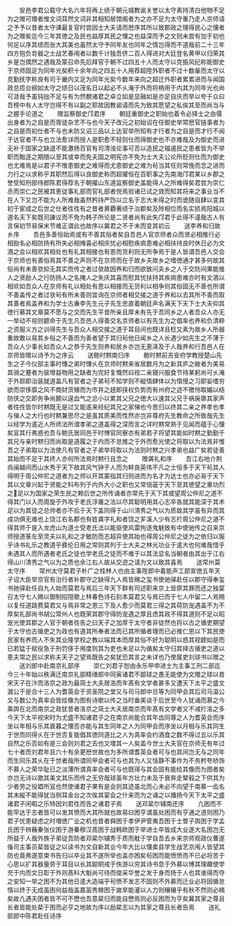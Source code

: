 <!-- { "loadSidebar": true } -->
　　安邑李君公载守大名六年将再上绩于朝元城教谕关誉以太守素持清白他物不足为之赠可赠者惟文词耳然文词非其相知居馆阁者为之亦不足为太守重乃走人京师请之予予以昔者太守课最复官时尝因士大夫请而厯序其所以致郡政之理得民心之懐者为之赠矣迄今三年其徳之及民也益厚其民之懐之也益深而予之文则未尝有加于初也何足以序其绩而张大其美也虽然太守予同年友也同年之情岂得而不道哉前二十三年四方抱负竒器之士战艺春闱者以数千计独吾侪二百人得进对大廷登名黄甲以归荣其乡是岂偶然之遇哉及蒙召命先后拜官于朝不过四五十人而太守以克振风纪称能御史于京师固足为同年光矣积十余年向之四五十人用荐超陞外职者不过十数軰而太守以克勤抚字称良有司于畿内又足为同年光矣今数年来向之超迁外职者累累进而与闻国政总揽台纲如太守之绩日以茂名日以起必不乆淹于外而将柄用于内其为同年光也尚可涯哉予虽钝拙不足与有为然覩诸君之卓立如是显融如是亦足自庆而举以夸于众曰吾榜中有人太守岂得不有以副之耶故因教谕请而先为致其愿望之私俟其至而尚当与之握手论道之
　　赠监察御史邝君序
　　朝廷重御史之职始也着令必择士之由儒出身者为之自是而胥徒杂艺不与也今天子改元之初始诏在任御史举常厯官链事者为之自是而初仕者不与也未防又诏三品以上达官举所知有才行者为之自是而才行不闻于达官者不与也立法愈详而授人是职愈不轻则仕而得御史也不亦难哉及为御史而进无补于国家之缺退不能激扬百官有司清浊论事可否以造民之福遏民之患者皆为不举职而黜逐之期随以至其或幸而免夫国之明宪亦不免为士大夫公论所贬则仕而为御史也尤难焉是以君子不惟患御史之难得而尤患御史之难为茍当其任则常俛而念之进而力行之以求称乎其职然后得以良御史称而超擢恒在百职事之先南海邝君某以乡郡之誉受知刑部侍郎陈君得荐名于朝擢山东道监察御史盖能得人之所难得矣君尝为崇仁丞而崇仁之民被其恵従事礼部而官礼部者悦焉验诸已试之效而知其将来之事业当不在人下又岂不能为人所难哉虽然矜持严饬以立名于志大未得之时而诡随自肆以变其初于宦成之后世之仕者徃徃有之昔者黄覇著绩于治郡矣及陟相位而名实损焉阳城以道名天下矣既司諌议而不免为韩子所论是二贤者尚有此失邝君于此得不谨哉古人有言保初节易保末节难正谓此也故序以冀君之不于末而变其初云
　　送李养和归故乡序
　　吾邑多善俗始焉或有不善其俗者矣自吾邑人官京师者众而贤必相推行必相励名必相防扬有所失必相掩喜必相庆忧必相慰疾病患难必相扶持良时休日必为文酒之会以相欢其相处也有礼其相接也有恩而货利则无所争焉于是人皆谓吾邑人交会于京师也有善俗焉其不善之声则不在京师而在于故乡夫故乡之嗜徳通才甚多何故其俗尚有未善欤抑无其实而传之者过欤故因养和归而欲致问夫乡之人于交防间果能推人之贤励人之行防扬人之名掩人之失庆其喜而慰其忧扶持其疾病患难亦时有文酒以相欢如吾众人在京师有礼以相处有恩以相接而无货利以相争则其俗固无不善也所谓不善盖传之者过欤茍有所未善则宜询在京师者相交接之道于养和以去其所不善而取其善者焉盖养和为学士古亷李先生元子先生忠直着朝廷声名满天下天下士大夫仰其徳行慕其文章莫不愿与之交而先生平昔所亲且厚未有先于吾同乡之人者吾众人亦无一举动不视则聼命于先生凡吾邑人得善交名京师者以有先生为之倡率也养和负清粹之资服义方之训得先生与吾众人相交接之道于耳目间也既详且稔又素为故乡人所器重故敢以易其乡俗之不善而为善者望于其归茍他日闻乡之人长遇少如先生之不薄于吾众人少事长如吾众人之恭于先生则养和居乡亦岂无恵泽及于人哉养和行吾邑人在京师皆赠以诗予为之序云
　　送鲍时黙南归序
　　鲍时黙前吉安府学教授楚山先生之子今仪部主事时慱之弟时慱乆在京师时黙来省居数月为之新其庐之敝者为美易其骑之蹇者为骏增益物用之缺者为完好复慨然曰视二亲寝兴服食节待某躬尚可乆淹于外耶即治装就道盖凡有官者之子弟茍不知学则不縦情肆体以为惰慢之习即妄嗜穷欲而崇侈靡之风不商财货殖而为市井之趍即挟权负势而有州府之迹不徼怜取媚以结防侠之交即务争尚鬭以逞血气之忿小以累其父兄之徳大以速其父兄于祸戾隳其家声者徃徃皆尔时黙既无是过又能逺来经纪其兄之家悌也今思归以终其二亲之养孝也孝与悌人之大行也时黙兼思尽之是虽其质美而性然亦岂非尊府先生教命之所致哉先生以经学为逺近人所师法所谓孝弟之道盖得之深而言之详时黙常熟于见闻而蕴于心懐矣冝其行弗惑也吾与鲍氏居同邑于时愽官同寮亦有弟若子将望其能如时黙之勤勤于其兄与亲时黙归而尚取是道履之于内而不怠推之于外而愈光使之将取以为法焉非惟吾之子弟取以为法使凡有官者之子弟举将取以为法则时黙之兴孝弟也益广矣若徒善其始而不足于其终人亦何所法焉时黙行且念之
　　赠龚礼和序
　　吾江右地介荆呉闽越间而山水秀于天下故其风气钟于人而为粹良英伟不凡之士恒多于天下茍其人得明于周公仲尼之道者为之师以开其蒙指其归则进而为名才为达士也亦必易于天下其以文章兴起于贤能之科布列于内外大小之职也又常倍蓰于天下至其徳望之重功烈之足以为国家之荣生民之赖后世之所传诵者亦常先于天下其或望周公仲尼之道不得其门以入而周旋于外攻于老氏浮屠之法以尽其聪明用其心志卒各就其能深于其术足以为其徒之总帅者亦不后于天下盖同得于山川清秀之气以为质故其学虽有异而其成功俱无难也上饶江右名郡也有姓龚字礼和者饶之芗溪人少有志扵周公仲尼之道不得其师于是入龙虎山为道士受老氏法以能驱使风雷拘逐鬼魅致有中使驰传之召来京师授道箓左至灵夫以礼和之才敏防而志超异使其始也得周公仲尼之徒为之依归以服乎诗书礼乐之教道乎彞伦日用之常则其列于士大夫之林光功业于逺大也何难哉惜乎未遇其人而所遇者老氏之徒也学老氏之徒而不难于以其法显名当朝者由其出于江右得山川清秀之气以为之质也余江右人故从交逰之请为文以致其喜焉
　　送常州莫太守序
　　常州太守莫君子朴广之桂林人也由主事陞郎中着能声工部宣徳五年天子诏大臣举京官有治行者补郡守之缺得九人焉皆赐之玺书使驰驿赴任以郡守得奉玺书驰驿赴任自九人始而莫君与焉后三年天下群有司述职来京上皆原其罪而还之独宴召太守七人赐以御制招隠歌上林春色诗石刻本莫君又与焉已而于七人中留二人焉赐以复任道路费莫君又与焉非常之恩三下及人愈少而莫君三得之其荷防宠遇盖不为不厚矣礼部尚书胡公常州人也既荣其郡守得防宠遇之厚且虑其政不得其道则不足以昭宠光使其郡之人官于朝者徃告之曰天子之加厚于太守者非徒然也将以古之循吏期望于太守也古循吏之为政也有道其所奉者法而已其所循者理而已必推仁恩以下其民使民家有养而人不失其业隆学校之教以端其本而厚其俗不好为聪眀以惑其视聼如是而已若猛于赋役急于刑罚侈于用度则其为吏也未足以为循矣太守归其择古循吏之道以恵夫常之民以求称夫天子之望焉既告之矣犹恐其言之未详也乃使属吏刘球书以赠之
　　送刘郎中赴南京礼部序
　　崇仁刘君子恕由永乐甲申进士为主事工刑二部迄今三十年始以秩满迁南京礼部精缮郎中同寅诸君不鄙球之愚无能使为文赠之球以昔宋天子在汴而洛京之政为最简士大夫居洛而年髙有文学者甚多又遭天下太平之盛文潞公于是合十三人为耆英会于资圣院之堂又与司马郎中旦等为同甲会其后司马温公又与数公为真率会皆绘像为图有诗歌以传之当时垂美谈于后世至今人犹诵而慕之今乘舆在北而南京之政犹昔者洛京之简士大夫居南京而年髙有文学者又不减扵洛之多今天下太平视宋时为尤盛不知诸君子之在南京尚能合其年齿同尊之人为耆英会而序坐以年相与乐其衰暮之懐否亦能与其生同年之人为同甲会而序坐以月相与乐其同生于世而同得乆在于世否复能倡其徳同道比之人为真率会约酒食之数不得过五以乐其自然之乐否如有是三会则刘君之去也又増其一人矣盖今世士大夫官在京师无有年过七十者而刘君年且六十有余更厯世故也为多所谓耆英会者可与也其间岂无与之同年而生同乐其乆在于世者哉所谓同甲会者可与也其为人又恬静不事作为不务矜夸矫饰不慕人之荣华耻已之淡薄所谓真率会者可与也既得与其会固有能绘其像而为图者矣亦岂无诗以歌其美文其乐而传之无穷哉球虽年方壮力未及于衰奔走辇毂之下供其为少者劳之役廼所冝也然使诸君子果有是会则其迹虽北而心未必不向望于南慕一齿名其末縦不能得犹当侧耳金台之次俟其宴会之什来而为之诵之以播扬今天下太平之盛诸君子闲暇之乐特因刘君徃而告之诸君子焉
　　送邓棐尔辅南还序
　　凢困而不能早达于志者皆可以发其愤而大其所就也故易曰困亨谓虽处困而有亨通之道则困乃君子忧患疑虑之时増徳广业之机也昔者舜困于孝伊尹管夷吾困于士曽子舆困于学孟氏困于辨蘓秦张仪困于游秦穆汉髙困于战韩欧困于举进士卒皆成大业遂大名困岂无所益于人哉外族子弟従吾防者邓棐尔辅秀于质而躭于学自吾去乡来京师观政仪曹遂俻司主事员棐皆従之以读书为文自新其业今年大比以懐柔县学生战艺京闱人皆望其防也竟弗遂意束书告归以卒业其不遂所举也盖亦困矣茍困而能愤愤而不已必将苦于心思以扩其器量劳于耳目以长其聪眀戒于佚游以穷其诗书息于外慕以愽其理趣使学充于内而文日彰于外则髙科大魁尚可待而俊采华誉之发于身而扬于人也其谁得而夺之安知一举之困不为其他日逺大造端乎茍愤不发志不固则不外慕而迁业必将因循怠惰以终于无成虽困何益哉盖嘉苖秀稼困于嵗旱能灌以人力则穰穰乎有秋不然则必槁矣故凢遇夫困者皆不可不懋也吾意棐归而能自懋焉则必反困而为亨矣冀其家之尊且长者皆能处棐于困而必亨之地故为序以励棐志以为其家之尊且长者告焉
　　送礼部郎中陈君赴任诗序
